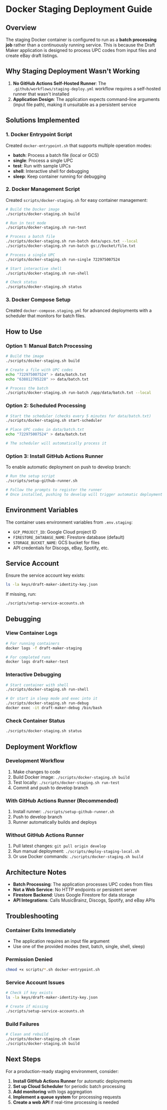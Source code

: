 # Docker Staging Deployment Guide

## Overview

The staging Docker container is configured to run as a **batch processing job** rather than a continuously running service. This is because the Draft Maker application is designed to process UPC codes from input files and create eBay draft listings.

## Why Staging Deployment Wasn't Working

1. **No GitHub Actions Self-Hosted Runner**: The `.github/workflows/staging-deploy.yml` workflow requires a self-hosted runner that wasn't installed
2. **Application Design**: The application expects command-line arguments (input file path), making it unsuitable as a persistent service

## Solutions Implemented

### 1. Docker Entrypoint Script
Created `docker-entrypoint.sh` that supports multiple operation modes:
- **batch**: Process a batch file (local or GCS)
- **single**: Process a single UPC
- **test**: Run with sample UPCs
- **shell**: Interactive shell for debugging
- **sleep**: Keep container running for debugging

### 2. Docker Management Script
Created `scripts/docker-staging.sh` for easy container management:

```bash
# Build the Docker image
./scripts/docker-staging.sh build

# Run in test mode
./scripts/docker-staging.sh run-test

# Process a batch file
./scripts/docker-staging.sh run-batch data/upcs.txt --local
./scripts/docker-staging.sh run-batch gs://bucket/file.txt

# Process a single UPC
./scripts/docker-staging.sh run-single 722975007524

# Start interactive shell
./scripts/docker-staging.sh run-shell

# Check status
./scripts/docker-staging.sh status
```

### 3. Docker Compose Setup
Created `docker-compose.staging.yml` for advanced deployments with a scheduler that monitors for batch files.

## How to Use

### Option 1: Manual Batch Processing

```bash
# Build the image
./scripts/docker-staging.sh build

# Create a file with UPC codes
echo "722975007524" > data/batch.txt
echo "638812705228" >> data/batch.txt

# Process the batch
./scripts/docker-staging.sh run-batch /app/data/batch.txt --local
```

### Option 2: Scheduled Processing

```bash
# Start the scheduler (checks every 5 minutes for data/batch.txt)
./scripts/docker-staging.sh start-scheduler

# Place UPC codes in data/batch.txt
echo "722975007524" > data/batch.txt

# The scheduler will automatically process it
```

### Option 3: Install GitHub Actions Runner

To enable automatic deployment on push to develop branch:

```bash
# Run the setup script
./scripts/setup-github-runner.sh

# Follow the prompts to register the runner
# Once installed, pushing to develop will trigger automatic deployment
```

## Environment Variables

The container uses environment variables from `.env.staging`:
- `GCP_PROJECT_ID`: Google Cloud project ID
- `FIRESTORE_DATABASE_NAME`: Firestore database (default)
- `STORAGE_BUCKET_NAME`: GCS bucket for files
- API credentials for Discogs, eBay, Spotify, etc.

## Service Account

Ensure the service account key exists:
```bash
ls -la keys/draft-maker-identity-key.json
```

If missing, run:
```bash
./scripts/setup-service-accounts.sh
```

## Debugging

### View Container Logs
```bash
# For running containers
docker logs -f draft-maker-staging

# For completed runs
docker logs draft-maker-test
```

### Interactive Debugging
```bash
# Start container with shell
./scripts/docker-staging.sh run-shell

# Or start in sleep mode and exec into it
./scripts/docker-staging.sh run-debug
docker exec -it draft-maker-debug /bin/bash
```

### Check Container Status
```bash
./scripts/docker-staging.sh status
```

## Deployment Workflow

### Development Workflow
1. Make changes to code
2. Build Docker image: `./scripts/docker-staging.sh build`
3. Test locally: `./scripts/docker-staging.sh run-test`
4. Commit and push to develop branch

### With GitHub Actions Runner (Recommended)
1. Install runner: `./scripts/setup-github-runner.sh`
2. Push to develop branch
3. Runner automatically builds and deploys

### Without GitHub Actions Runner
1. Pull latest changes: `git pull origin develop`
2. Run manual deployment: `./scripts/deploy-staging-local.sh`
3. Or use Docker commands: `./scripts/docker-staging.sh build`

## Architecture Notes

- **Batch Processing**: The application processes UPC codes from files
- **Not a Web Service**: No HTTP endpoints or persistent server
- **Firestore Backend**: Uses Google Firestore for data storage
- **API Integrations**: Calls MusicBrainz, Discogs, Spotify, and eBay APIs

## Troubleshooting

### Container Exits Immediately
- The application requires an input file argument
- Use one of the provided modes (test, batch, single, shell, sleep)

### Permission Denied
```bash
chmod +x scripts/*.sh docker-entrypoint.sh
```

### Service Account Issues
```bash
# Check if key exists
ls -la keys/draft-maker-identity-key.json

# Create if missing
./scripts/setup-service-accounts.sh
```

### Build Failures
```bash
# Clean and rebuild
./scripts/docker-staging.sh clean
./scripts/docker-staging.sh build
```

## Next Steps

For a production-ready staging environment, consider:

1. **Install GitHub Actions Runner** for automatic deployments
2. **Set up Cloud Scheduler** for periodic batch processing
3. **Add monitoring** with logs aggregation
4. **Implement a queue system** for processing requests
5. **Create a web API** if real-time processing is needed
